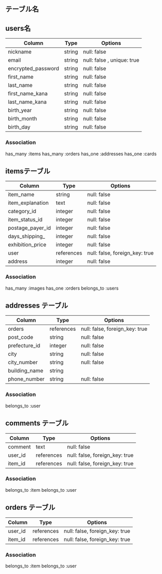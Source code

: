 ## テーブル名

## users名

| Column             | Type   | Options|
| -----------------  | ------ |---------------------------|
| nickname           | string | null: false               |
| email              | string | null: false , unique: true|
| encrypted_password | string | null: false               |
| first_name         | string | null: false               |
| last_name          | string | null: false               |
| first_name_kana    | string | null: false               |
| last_name_kana     | string | null: false               |
| birth_year         | string | null: false               |
| birth_month        | string | null: false               |
| birth_day          | string | null: false               |
### Association
has_many :items
has_many :orders
has_one :addresses
has_one :cards



## itemsテーブル

| Column            | Type       | Options                        |
| ----------------- | ---------- | ------------------------------ |
| item_name         | string     | null: false                    |
| item_explanation  | text       | null: false                    |
| category_id       | integer    | null: false                    |
| item_status_id    | integer    | null: false                    |
| postage_payer_id  | integer    | null: false                    |
| days_shipping_    | integer    | null: false                    |
| exhibition_price  | integer    | null: false                    |   
| user              | references | null: false, foreign_key: true |
| address           | integer    | null: false                    |
   ### Association

has_many :images
has_one :orders
belongs_to :users


## addresses テーブル

| Column         | Type       | Options                        |
| -------------- | ---------- | ------------------------------ |
| orders         | references | null: false, foreign_key: true |
| post_code      | string     | null: false                    |    
| prefecture_id  | integer    | null: false                    | 
| city           | string     | null: false                    | 
| city_number    | string     | null: false                    | 
| building_name  | string     |                                | 
| phone_number   | string     | null: false                    | 

### Association

 belongs_to :user

## comments テーブル

| Column  | Type       | Options                        |
| ------- | ---------- | ------------------------------ |
| comment | text       | null: false                    |
| user_id | references | null: false, foreign_key: true |
| item_id | references | null: false, foreign_key: true |

### Association

belongs_to :item
belongs_to :user

## orders テーブル

| Column  | Type       | Options                        |
| ------- | ---------- | ------------------------------ |
| user_id | references | null: false, foreign_key: true |
| item_id | references | null: false, foreign_key: true |

### Association

 belongs_to :item
belongs_to :user


